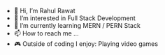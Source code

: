 - 👋 Hi, I’m Rahul Rawat
- 👀 I’m interested in Full Stack Development
- 🌱 I’m currently learning MERN / PERN Stack
- 📫 How to reach me ...
- 🎮 Outside of coding I enjoy: Playing video games 
<!---
RahulRawatji/RahulRawatji is a ✨ special ✨ repository because its `README.md` (this file) appears on your GitHub profile.
You can click the Preview link to take a look at your changes.
--->

